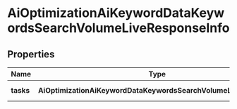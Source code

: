 # AiOptimizationAiKeywordDataKeywordsSearchVolumeLiveResponseInfo

## Properties

| Name | Type | Description | Notes |
|------------ | ------------- | ------------- | -------------|
**tasks** | **AiOptimizationAiKeywordDataKeywordsSearchVolumeLiveTaskInfo[]** | array of tasks |[optional]|